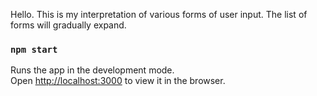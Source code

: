 Hello.
This is my interpretation of various forms of user input.
The list of forms will gradually expand.

### `npm start`
Runs the app in the development mode.\
Open [http://localhost:3000](http://localhost:3000) to view it in the browser.


